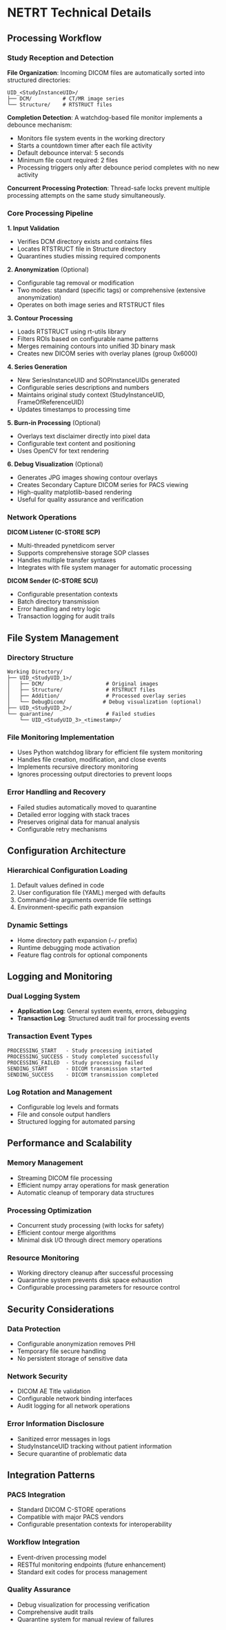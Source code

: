 # NETRT Technical Details

## Processing Workflow

### Study Reception and Detection

**File Organization**: Incoming DICOM files are automatically sorted into structured directories:
```
UID_<StudyInstanceUID>/
├── DCM/          # CT/MR image series
└── Structure/    # RTSTRUCT files
```

**Completion Detection**: A watchdog-based file monitor implements a debounce mechanism:
- Monitors file system events in the working directory
- Starts a countdown timer after each file activity
- Default debounce interval: 5 seconds
- Minimum file count required: 2 files
- Processing triggers only after debounce period completes with no new activity

**Concurrent Processing Protection**: Thread-safe locks prevent multiple processing attempts on the same study simultaneously.

### Core Processing Pipeline

**1. Input Validation**
- Verifies DCM directory exists and contains files
- Locates RTSTRUCT file in Structure directory
- Quarantines studies missing required components

**2. Anonymization** (Optional)
- Configurable tag removal or modification
- Two modes: standard (specific tags) or comprehensive (extensive anonymization)
- Operates on both image series and RTSTRUCT files

**3. Contour Processing**
- Loads RTSTRUCT using rt-utils library
- Filters ROIs based on configurable name patterns
- Merges remaining contours into unified 3D binary mask
- Creates new DICOM series with overlay planes (group 0x6000)

**4. Series Generation**
- New SeriesInstanceUID and SOPInstanceUIDs generated
- Configurable series descriptions and numbers
- Maintains original study context (StudyInstanceUID, FrameOfReferenceUID)
- Updates timestamps to processing time

**5. Burn-in Processing** (Optional)
- Overlays text disclaimer directly into pixel data
- Configurable text content and positioning
- Uses OpenCV for text rendering

**6. Debug Visualization** (Optional)
- Generates JPG images showing contour overlays
- Creates Secondary Capture DICOM series for PACS viewing
- High-quality matplotlib-based rendering
- Useful for quality assurance and verification

### Network Operations

**DICOM Listener (C-STORE SCP)**
- Multi-threaded pynetdicom server
- Supports comprehensive storage SOP classes
- Handles multiple transfer syntaxes
- Integrates with file system manager for automatic processing

**DICOM Sender (C-STORE SCU)**
- Configurable presentation contexts
- Batch directory transmission
- Error handling and retry logic
- Transaction logging for audit trails

## File System Management

### Directory Structure
```
Working Directory/
├── UID_<StudyUID_1>/
│   ├── DCM/                    # Original images
│   ├── Structure/              # RTSTRUCT files
│   ├── Addition/               # Processed overlay series
│   └── DebugDicom/            # Debug visualization (optional)
├── UID_<StudyUID_2>/
└── quarantine/                 # Failed studies
    └── UID_<StudyUID_3>_<timestamp>/
```

### File Monitoring Implementation
- Uses Python watchdog library for efficient file system monitoring
- Handles file creation, modification, and close events
- Implements recursive directory monitoring
- Ignores processing output directories to prevent loops

### Error Handling and Recovery
- Failed studies automatically moved to quarantine
- Detailed error logging with stack traces
- Preserves original data for manual analysis
- Configurable retry mechanisms

## Configuration Architecture

### Hierarchical Configuration Loading
1. Default values defined in code
2. User configuration file (YAML) merged with defaults
3. Command-line arguments override file settings
4. Environment-specific path expansion

### Dynamic Settings
- Home directory path expansion (`~/` prefix)
- Runtime debugging mode activation
- Feature flag controls for optional components

## Logging and Monitoring

### Dual Logging System
- **Application Log**: General system events, errors, debugging
- **Transaction Log**: Structured audit trail for processing events

### Transaction Event Types
```
PROCESSING_START   - Study processing initiated
PROCESSING_SUCCESS - Study completed successfully  
PROCESSING_FAILED  - Study processing failed
SENDING_START      - DICOM transmission started
SENDING_SUCCESS    - DICOM transmission completed
```

### Log Rotation and Management
- Configurable log levels and formats
- File and console output handlers
- Structured logging for automated parsing

## Performance and Scalability

### Memory Management
- Streaming DICOM file processing
- Efficient numpy array operations for mask generation
- Automatic cleanup of temporary data structures

### Processing Optimization
- Concurrent study processing (with locks for safety)
- Efficient contour merge algorithms
- Minimal disk I/O through direct memory operations

### Resource Monitoring
- Working directory cleanup after successful processing
- Quarantine system prevents disk space exhaustion
- Configurable processing parameters for resource control

## Security Considerations

### Data Protection
- Configurable anonymization removes PHI
- Temporary file secure handling
- No persistent storage of sensitive data

### Network Security
- DICOM AE Title validation
- Configurable network binding interfaces
- Audit logging for all network operations

### Error Information Disclosure
- Sanitized error messages in logs
- StudyInstanceUID tracking without patient information
- Secure quarantine of problematic data

## Integration Patterns

### PACS Integration
- Standard DICOM C-STORE operations
- Compatible with major PACS vendors
- Configurable presentation contexts for interoperability

### Workflow Integration
- Event-driven processing model
- RESTful monitoring endpoints (future enhancement)
- Standard exit codes for process management

### Quality Assurance
- Debug visualization for processing verification
- Comprehensive audit trails
- Quarantine system for manual review of failures